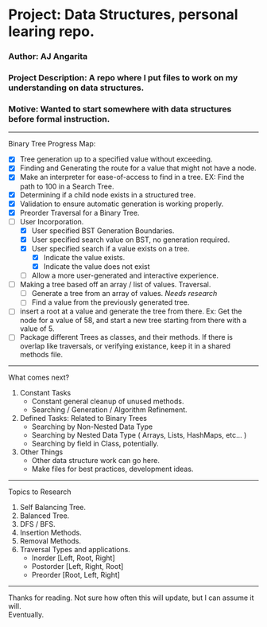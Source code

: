 # Project: Data Structures, personal learing repo.
### Author: **AJ Angarita**
### Project Description: A repo where I put files to work on my understanding on data structures.
### Motive: Wanted to start somewhere with data structures before formal instruction.

---
Binary Tree Progress Map:
- [x] Tree generation up to a specified value without exceeding.
- [x] Finding and Generating the route for a value that might not have a node.
- [x] Make an interpreter for ease-of-access to find in a tree. EX: Find the path to 100 in a Search Tree.  
- [x] Determining if a child node exists in a structured tree.
- [x] Validation to ensure automatic generation is working properly. 
- [x] Preorder Traversal for a Binary Tree.
- [ ] User Incorporation.
    - [x] User specified BST Generation Boundaries.
    - [x] User specified search value on BST, no generation required.
    - [x] User specified search if a value exists on a tree.
        - [x] Indicate the value exists.
        - [x] Indicate the value does not exist
    - [ ] Allow a more user-generated and interactive experience.
- [ ] Making a tree based off an array / list of values. Traversal.
    - [ ] Generate a tree from an array of values. *Needs research*
    - [ ] Find a value from the previously generated tree.
- [ ] insert a root at a value and generate the tree from there. Ex: Get the node for a value of 58, and start a new tree starting from there with a value of 5.
- [ ] Package different Trees as classes, and their methods. If there is overlap like traversals, or verifying existance, keep it in a shared methods file.
---

What comes next?
1. Constant Tasks
    - Constant general cleanup of unused methods.
    - Searching / Generation / Algorithm Refinement.
2. Defined Tasks: Related to Binary Trees
    - Searching by Non-Nested Data Type
    - Searching by Nested Data Type ( Arrays, Lists, HashMaps, etc... )
    - Searching by field in Class, potentially.
3. Other Things
    - Other data structure work can go here.
    - Make files for best practices, development ideas.

---

Topics to Research

1. Self Balancing Tree.
2. Balanced Tree.
3. DFS / BFS.
4. Insertion Methods.
5. Removal Methods.
6. Traversal Types and applications.
    - Inorder [Left, Root, Right]
    - Postorder [Left, Right, Root]
    - Preorder [Root, Left, Right]

---

Thanks for reading. Not sure how often this will update, but I can assume it will.
<br/>
Eventually.
